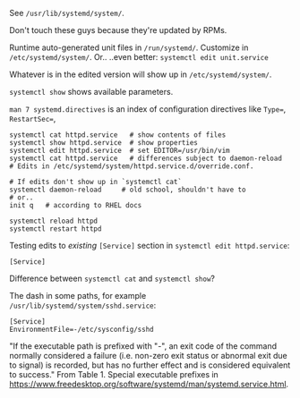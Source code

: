 See `/usr/lib/systemd/system/`.

Don't touch these guys because they're updated by RPMs.

Runtime auto-generated unit files in `/run/systemd/`. Customize in
`/etc/systemd/system/`. Or.. ..even better: `systemctl edit unit.service`

Whatever is in the edited version will show up in `/etc/systemd/system/`.

`systemctl show` shows available parameters.

`man 7 systemd.directives` is an index of configuration directives like
`Type=`, `RestartSec=`, 

```
systemctl cat httpd.service   # show contents of files
systemctl show httpd.service  # show properties
systemctl edit httpd.service  # set EDITOR=/usr/bin/vim
systemctl cat httpd.service   # differences subject to daemon-reload
# Edits in /etc/systemd/system/httpd.service.d/override.conf.

# If edits don't show up in `systemctl cat`
systemctl daemon-reload     # old school, shouldn't have to
# or..
init q   # according to RHEL docs

systemctl reload httpd
systemctl restart httpd
```

Testing edits to *existing* `[Service]` section in  `systemctl edit
httpd.service`:
```
[Service]
```
Difference between `systemctl cat` and `systemctl show`?

The dash in some paths, for example `/usr/lib/systemd/system/sshd.service`:
```
[Service]
EnvironmentFile=-/etc/sysconfig/sshd
```
"If the executable path is prefixed with "-", an exit code of the command
normally considered a failure (i.e. non-zero exit status or abnormal exit due
to signal) is recorded, but has no further effect and is considered equivalent
to success."
From Table 1. Special executable prefixes in
https://www.freedesktop.org/software/systemd/man/systemd.service.html.

